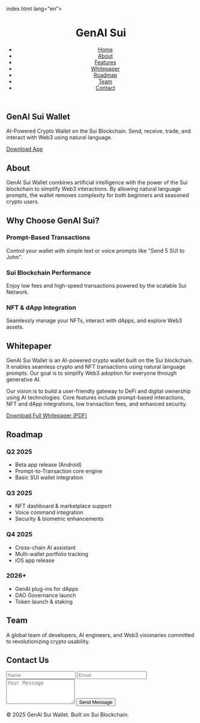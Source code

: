 index.html 
lang="en">
<head>
  <meta charset="UTF-8" />
    <meta name="viewport" content="width=device-width, initial-scale=1.0" />
      <title>GenAI Sui Wallet</title>
        <script src="https://cdn.tailwindcss.com"></script>
        </head>
        <body class="bg-gray-950 text-white font-sans">  <!-- Navbar -->  <header class="bg-gray-900 p-4 flex justify-between items-center">
            <h1 class="text-xl font-bold">GenAI Sui</h1>
                <nav>
                      <ul class="flex space-x-4 text-sm">
                              <li><a href="#home" class="hover:text-blue-400">Home</a></li>
                                      <li><a href="#about" class="hover:text-blue-400">About</a></li>
                                              <li><a href="#features" class="hover:text-blue-400">Features</a></li>
                                                      <li><a href="#whitepaper" class="hover:text-blue-400">Whitepaper</a></li>
                                                              <li><a href="#roadmap" class="hover:text-blue-400">Roadmap</a></li>
                                                                      <li><a href="#team" class="hover:text-blue-400">Team</a></li>
                                                                              <li><a href="#contact" class="hover:text-blue-400">Contact</a></li>
                                                                                    </ul>
                                                                                        </nav>
                                                                                          </header>  <!-- Hero -->  <section id="home" class="text-center py-20 px-6">
                                                                                              <h1 class="text-5xl font-bold mb-4">GenAI Sui Wallet</h1>
                                                                                                  <p class="text-lg max-w-2xl mx-auto mb-6">
                                                                                                        AI-Powered Crypto Wallet on the Sui Blockchain. Send, receive, trade, and interact with Web3 using natural language.
                                                                                                            </p>
                                                                                                                <a href="#" class="bg-blue-500 hover:bg-blue-600 text-white font-semibold py-3 px-6 rounded-lg shadow">
                                                                                                                      Download App
                                                                                                                          </a>
                                                                                                                            </section>  <!-- About -->  <section id="about" class="py-16 px-6 bg-gray-900">
                                                                                                                                <div class="max-w-4xl mx-auto">
                                                                                                                                      <h2 class="text-3xl font-bold mb-4">About</h2>
                                                                                                                                            <p>
                                                                                                                                                    GenAI Sui Wallet combines artificial intelligence with the power of the Sui blockchain to simplify Web3 interactions. By allowing natural language prompts, the wallet removes complexity for both beginners and seasoned crypto users.
                                                                                                                                                          </p>
                                                                                                                                                              </div>
                                                                                                                                                                </section>  <!-- Features -->  <section id="features" class="bg-gray-950 py-16 px-6">
                                                                                                                                                                    <div class="max-w-5xl mx-auto text-center">
                                                                                                                                                                          <h2 class="text-3xl font-bold mb-8">Why Choose GenAI Sui?</h2>
                                                                                                                                                                                <div class="grid grid-cols-1 md:grid-cols-3 gap-10 text-left">
                                                                                                                                                                                        <div>
                                                                                                                                                                                                  <h3 class="text-xl font-semibold mb-2">Prompt-Based Transactions</h3>
                                                                                                                                                                                                            <p>Control your wallet with simple text or voice prompts like "Send 5 SUI to John".</p>
                                                                                                                                                                                                                    </div>
                                                                                                                                                                                                                            <div>
                                                                                                                                                                                                                                      <h3 class="text-xl font-semibold mb-2">Sui Blockchain Performance</h3>
                                                                                                                                                                                                                                                <p>Enjoy low fees and high-speed transactions powered by the scalable Sui Network.</p>
                                                                                                                                                                                                                                                        </div>
                                                                                                                                                                                                                                                                <div>
                                                                                                                                                                                                                                                                          <h3 class="text-xl font-semibold mb-2">NFT & dApp Integration</h3>
                                                                                                                                                                                                                                                                                    <p>Seamlessly manage your NFTs, interact with dApps, and explore Web3 assets.</p>
                                                                                                                                                                                                                                                                                            </div>
                                                                                                                                                                                                                                                                                                  </div>
                                                                                                                                                                                                                                                                                                      </div>
                                                                                                                                                                                                                                                                                                        </section>  <!-- Whitepaper -->  <section id="whitepaper" class="py-16 px-6 bg-gray-900">
                                                                                                                                                                                                                                                                                                            <div class="max-w-4xl mx-auto">
                                                                                                                                                                                                                                                                                                                  <h2 class="text-3xl font-bold text-center mb-6">Whitepaper</h2>
                                                                                                                                                                                                                                                                                                                        <p class="text-gray-300 mb-4">
                                                                                                                                                                                                                                                                                                                                GenAI Sui Wallet is an AI-powered crypto wallet built on the Sui blockchain. It enables seamless crypto and NFT transactions using natural language prompts. Our goal is to simplify Web3 adoption for everyone through generative AI.
                                                                                                                                                                                                                                                                                                                                      </p>
                                                                                                                                                                                                                                                                                                                                            <p class="text-gray-300 mb-4">
                                                                                                                                                                                                                                                                                                                                                    Our vision is to build a user-friendly gateway to DeFi and digital ownership using AI technologies. Core features include prompt-based interactions, NFT and dApp integrations, low transaction fees, and enhanced security.
                                                                                                                                                                                                                                                                                                                                                          </p>
                                                                                                                                                                                                                                                                                                                                                                <a href="#" class="text-blue-400 underline">Download Full Whitepaper (PDF)</a>
                                                                                                                                                                                                                                                                                                                                                                    </div>
                                                                                                                                                                                                                                                                                                                                                                      </section>  <!-- Roadmap -->  <section id="roadmap" class="py-16 px-6 bg-gray-950">
                                                                                                                                                                                                                                                                                                                                                                          <div class="max-w-5xl mx-auto">
                                                                                                                                                                                                                                                                                                                                                                                <h2 class="text-3xl font-bold text-center mb-8">Roadmap</h2>
                                                                                                                                                                                                                                                                                                                                                                                      <div class="grid grid-cols-1 md:grid-cols-2 gap-6">
                                                                                                                                                                                                                                                                                                                                                                                              <div>
                                                                                                                                                                                                                                                                                                                                                                                                        <h3 class="text-xl font-semibold mb-2">Q2 2025</h3>
                                                                                                                                                                                                                                                                                                                                                                                                                  <ul class="list-disc list-inside text-gray-300">
                                                                                                                                                                                                                                                                                                                                                                                                                              <li>Beta app release (Android)</li>
                                                                                                                                                                                                                                                                                                                                                                                                                                          <li>Prompt-to-Transaction core engine</li>
                                                                                                                                                                                                                                                                                                                                                                                                                                                      <li>Basic SUI wallet integration</li>
                                                                                                                                                                                                                                                                                                                                                                                                                                                                </ul>
                                                                                                                                                                                                                                                                                                                                                                                                                                                                        </div>
                                                                                                                                                                                                                                                                                                                                                                                                                                                                                <div>
                                                                                                                                                                                                                                                                                                                                                                                                                                                                                          <h3 class="text-xl font-semibold mb-2">Q3 2025</h3>
                                                                                                                                                                                                                                                                                                                                                                                                                                                                                                    <ul class="list-disc list-inside text-gray-300">
                                                                                                                                                                                                                                                                                                                                                                                                                                                                                                                <li>NFT dashboard & marketplace support</li>
                                                                                                                                                                                                                                                                                                                                                                                                                                                                                                                            <li>Voice command integration</li>
                                                                                                                                                                                                                                                                                                                                                                                                                                                                                                                                        <li>Security & biometric enhancements</li>
                                                                                                                                                                                                                                                                                                                                                                                                                                                                                                                                                  </ul>
                                                                                                                                                                                                                                                                                                                                                                                                                                                                                                                                                          </div>
                                                                                                                                                                                                                                                                                                                                                                                                                                                                                                                                                                  <div>
                                                                                                                                                                                                                                                                                                                                                                                                                                                                                                                                                                            <h3 class="text-xl font-semibold mb-2">Q4 2025</h3>
                                                                                                                                                                                                                                                                                                                                                                                                                                                                                                                                                                                      <ul class="list-disc list-inside text-gray-300">
                                                                                                                                                                                                                                                                                                                                                                                                                                                                                                                                                                                                  <li>Cross-chain AI assistant</li>
                                                                                                                                                                                                                                                                                                                                                                                                                                                                                                                                                                                                              <li>Multi-wallet portfolio tracking</li>
                                                                                                                                                                                                                                                                                                                                                                                                                                                                                                                                                                                                                          <li>iOS app release</li>
                                                                                                                                                                                                                                                                                                                                                                                                                                                                                                                                                                                                                                    </ul>
                                                                                                                                                                                                                                                                                                                                                                                                                                                                                                                                                                                                                                            </div>
                                                                                                                                                                                                                                                                                                                                                                                                                                                                                                                                                                                                                                                    <div>
                                                                                                                                                                                                                                                                                                                                                                                                                                                                                                                                                                                                                                                              <h3 class="text-xl font-semibold mb-2">2026+</h3>
                                                                                                                                                                                                                                                                                                                                                                                                                                                                                                                                                                                                                                                                        <ul class="list-disc list-inside text-gray-300">
                                                                                                                                                                                                                                                                                                                                                                                                                                                                                                                                                                                                                                                                                    <li>GenAI plug-ins for dApps</li>
                                                                                                                                                                                                                                                                                                                                                                                                                                                                                                                                                                                                                                                                                                <li>DAO Governance launch</li>
                                                                                                                                                                                                                                                                                                                                                                                                                                                                                                                                                                                                                                                                                                            <li>Token launch & staking</li>
                                                                                                                                                                                                                                                                                                                                                                                                                                                                                                                                                                                                                                                                                                                      </ul>
                                                                                                                                                                                                                                                                                                                                                                                                                                                                                                                                                                                                                                                                                                                              </div>
                                                                                                                                                                                                                                                                                                                                                                                                                                                                                                                                                                                                                                                                                                                                    </div>
                                                                                                                                                                                                                                                                                                                                                                                                                                                                                                                                                                                                                                                                                                                                        </div>
                                                                                                                                                                                                                                                                                                                                                                                                                                                                                                                                                                                                                                                                                                                                          </section>  <!-- Team -->  <section id="team" class="py-16 px-6 bg-gray-900">
                                                                                                                                                                                                                                                                                                                                                                                                                                                                                                                                                                                                                                                                                                                                              <div class="max-w-4xl mx-auto">
                                                                                                                                                                                                                                                                                                                                                                                                                                                                                                                                                                                                                                                                                                                                                    <h2 class="text-3xl font-bold text-center mb-6">Team</h2>
                                                                                                                                                                                                                                                                                                                                                                                                                                                                                                                                                                                                                                                                                                                                                          <p class="text-gray-300 text-center">
                                                                                                                                                                                                                                                                                                                                                                                                                                                                                                                                                                                                                                                                                                                                                                  A global team of developers, AI engineers, and Web3 visionaries committed to revolutionizing crypto usability.
                                                                                                                                                                                                                                                                                                                                                                                                                                                                                                                                                                                                                                                                                                                                                                        </p>
                                                                                                                                                                                                                                                                                                                                                                                                                                                                                                                                                                                                                                                                                                                                                                            </div>
                                                                                                                                                                                                                                                                                                                                                                                                                                                                                                                                                                                                                                                                                                                                                                              </section>  <!-- Contact -->  <section id="contact" class="py-16 px-6 bg-gray-950">
                                                                                                                                                                                                                                                                                                                                                                                                                                                                                                                                                                                                                                                                                                                                                                                  <div class="max-w-3xl mx-auto">
                                                                                                                                                                                                                                                                                                                                                                                                                                                                                                                                                                                                                                                                                                                                                                                        <h2 class="text-3xl font-bold text-center mb-6">Contact Us</h2>
                                                                                                                                                                                                                                                                                                                                                                                                                                                                                                                                                                                                                                                                                                                                                                                              <form class="grid grid-cols-1 gap-4">
                                                                                                                                                                                                                                                                                                                                                                                                                                                                                                                                                                                                                                                                                                                                                                                                      <input type="text" placeholder="Name" class="p-3 rounded bg-gray-800 text-white" />
                                                                                                                                                                                                                                                                                                                                                                                                                                                                                                                                                                                                                                                                                                                                                                                                              <input type="email" placeholder="Email" class="p-3 rounded bg-gray-800 text-white" />
                                                                                                                                                                                                                                                                                                                                                                                                                                                                                                                                                                                                                                                                                                                                                                                                                      <textarea placeholder="Your Message" class="p-3 rounded bg-gray-800 text-white" rows="4"></textarea>
                                                                                                                                                                                                                                                                                                                                                                                                                                                                                                                                                                                                                                                                                                                                                                                                                              <button type="submit" class="bg-blue-500 hover:bg-blue-600 py-3 px-6 rounded text-white">Send Message</button>
                                                                                                                                                                                                                                                                                                                                                                                                                                                                                                                                                                                                                                                                                                                                                                                                                                    </form>
                                                                                                                                                                                                                                                                                                                                                                                                                                                                                                                                                                                                                                                                                                                                                                                                                                        </div>
                                                                                                                                                                                                                                                                                                                                                                                                                                                                                                                                                                                                                                                                                                                                                                                                                                          </section>  <!-- Footer -->  <footer class="text-center py-8 text-gray-500 text-sm bg-gray-900">
                                                                                                                                                                                                                                                                                                                                                                                                                                                                                                                                                                                                                                                                                                                                                                                                                                              &copy; 2025 GenAI Sui Wallet. Built on Sui Blockchain.
                                                                                                                                                                                                                                                                                                                                                                                                                                                                                                                                                                                                                                                                                                                                                                                                                                                </footer></body>
                                                                                                                                                                                                                                                                                                                                                                                                                                                                                                                                                                                                                                                                                                                                                                                                                                                </html>
